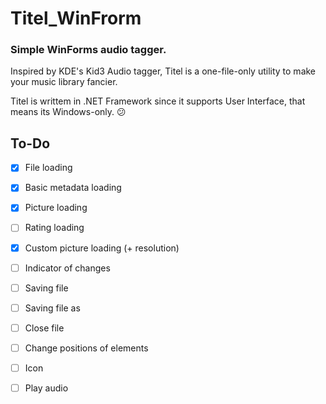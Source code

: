 # Titel_WinFrorm

### Simple WinForms audio tagger.

Inspired by KDE's Kid3 Audio tagger, Titel is a one-file-only utility to make your music library fancier.

Titel is writtem in .NET Framework since it supports User Interface, that means its Windows-only. 😕

## To-Do

* [x] File loading
- [x] Basic metadata loading

- [x] Picture loading

- [ ] Rating loading

- [x] Custom picture loading (+ resolution)

- [ ] Indicator of changes

- [ ] Saving file

- [ ] Saving file as

- [ ] Close file

- [ ] Change positions of elements

- [ ] Icon

- [ ] Play audio